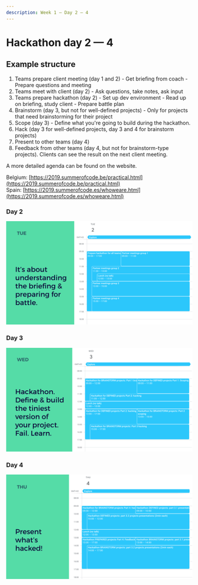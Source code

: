 ```yaml
---
description: Week 1 — Day 2 — 4
---
```


# Hackathon day 2 — 4

## Example structure

1. Teams prepare client meeting \(day 1 and 2\) - Get briefing from coach - Prepare questions and meeting
2. Teams meet with client \(day 2\) - Ask questions, take notes, ask input
3. Teams prepare hackathon \(day 2\) - Set up dev environment - Read up on briefing, study client - Prepare battle plan
4. Brainstorm \(day 3, but not for well-defined projects\) - Only for projects that need brainstorming for their project
5. Scope \(day 3\) - Define what you're going to build during the hackathon.
6. Hack \(day 3 for well-defined projects, day 3 and 4 for brainstorm projects\)
7. Present to other teams \(day 4\)
8. Feedback from other teams \(day 4, but not for brainstorm-type projects\). Clients can see the result on the next client meeting.

A more detailed agenda can be found on the website.

Belgium: [https://2019.summerofcode.be/practical.html](https://2019.summerofcode.be/practical.html)  
Spain: [https://2019.summerofcode.es/whoweare.html](https://2019.summerofcode.es/whoweare.html)

### Day 2

![Example of day 2](../../.gitbook/assets/screenshot-2019-06-17-at-22.02.39.png)

### Day 3

![Example of day 3](../../.gitbook/assets/screenshot-2019-06-17-at-22.02.19.png)

### Day 4

![Example of day 4](../../.gitbook/assets/screenshot-2019-06-17-at-22.02.26.png)

